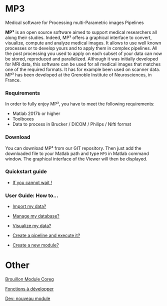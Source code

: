 # MP3
Medical software for Processing multi-Parametric images Pipelines

**MP³** is an open source software aimed to support medical researchers all along their studies. Indeed, MP³ offers a graphical interface to convert, visualize, compute and analyze medical images. It allows to use well known processes or to develop yours and to apply them in complex pipelines. All the post processing you used to apply on each subset of your data can now be stored, reproduced and parallelized. Although it was initially developed  for MRI data, this software can be used for all medical images that matches one of the required formats. It has for example been used on scanner data. MP³ has been developed at the Grenoble Institute of Neurosciences, in France.


### Requirements
In order to fully enjoy MP³, you have to meet the following requirements:
* Matlab 2017b or higher
* Toolboxes
* Data to process in Brucker / DICOM / Philips / Nifti format


### Download
You can download MP³ from our GIT repository. Then just add the downloaded file to your Matlab path and type `MP3` in Matlab command window. The graphical interface of the Viewer will then be displayed.

### Quickstart guide
*  [If you cannot wait !](https://github.com/nifm-gin/MP3/wiki/Quickstart_guide)


### User Guide: How to...

*  [Import my data?](https://github.com/nifm-gin/MP3/wiki/User_guide_import_data)

*  [Manage my database?](https://github.com/nifm-gin/MP3/wiki/User_guide_manage_database)

*  [Visualize my data?](https://github.com/nifm-gin/MP3/wiki/User_guide_visualize_data)

*  [Create a pipeline and execute it?](https://github.com/nifm-gin/MP3/wiki/User_guide_create_execute_pipeline)

*  [Create a new module?](https://github.com/nifm-gin/MP3/wiki/User_guide_create_module)



# Other
[Brouillon Module Coreg](https://github.com/nifm-gin/MP3/wiki/Brouillon_module_coreg)

[Fonctions à développer](https://github.com/nifm-gin/MP3/wiki/futur_features)

[Dev: nouveau module](https://github.com/nifm-gin/MP3/wiki/dev_new_module)

